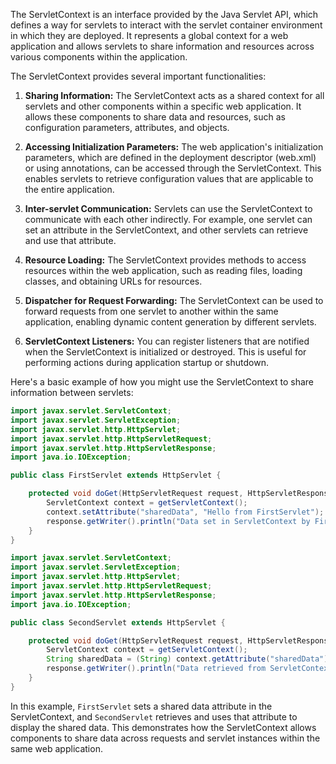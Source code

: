 The ServletContext is an interface provided by the Java Servlet API, which defines a way for servlets to interact with the servlet container environment in which they are deployed. It represents a global context for a web application and allows servlets to share information and resources across various components within the application.

The ServletContext provides several important functionalities:

1. **Sharing Information:** The ServletContext acts as a shared context for all servlets and other components within a specific web application. It allows these components to share data and resources, such as configuration parameters, attributes, and objects.

2. **Accessing Initialization Parameters:** The web application's initialization parameters, which are defined in the deployment descriptor (web.xml) or using annotations, can be accessed through the ServletContext. This enables servlets to retrieve configuration values that are applicable to the entire application.

3. **Inter-servlet Communication:** Servlets can use the ServletContext to communicate with each other indirectly. For example, one servlet can set an attribute in the ServletContext, and other servlets can retrieve and use that attribute.

4. **Resource Loading:** The ServletContext provides methods to access resources within the web application, such as reading files, loading classes, and obtaining URLs for resources.

5. **Dispatcher for Request Forwarding:** The ServletContext can be used to forward requests from one servlet to another within the same application, enabling dynamic content generation by different servlets.

6. **ServletContext Listeners:** You can register listeners that are notified when the ServletContext is initialized or destroyed. This is useful for performing actions during application startup or shutdown.

Here's a basic example of how you might use the ServletContext to share information between servlets:

```java
import javax.servlet.ServletContext;
import javax.servlet.ServletException;
import javax.servlet.http.HttpServlet;
import javax.servlet.http.HttpServletRequest;
import javax.servlet.http.HttpServletResponse;
import java.io.IOException;

public class FirstServlet extends HttpServlet {

    protected void doGet(HttpServletRequest request, HttpServletResponse response) throws ServletException, IOException {
        ServletContext context = getServletContext();
        context.setAttribute("sharedData", "Hello from FirstServlet");
        response.getWriter().println("Data set in ServletContext by FirstServlet");
    }
}
```

```java
import javax.servlet.ServletContext;
import javax.servlet.ServletException;
import javax.servlet.http.HttpServlet;
import javax.servlet.http.HttpServletRequest;
import javax.servlet.http.HttpServletResponse;
import java.io.IOException;

public class SecondServlet extends HttpServlet {

    protected void doGet(HttpServletRequest request, HttpServletResponse response) throws ServletException, IOException {
        ServletContext context = getServletContext();
        String sharedData = (String) context.getAttribute("sharedData");
        response.getWriter().println("Data retrieved from ServletContext by SecondServlet: " + sharedData);
    }
}
```

In this example, `FirstServlet` sets a shared data attribute in the ServletContext, and `SecondServlet` retrieves and uses that attribute to display the shared data. This demonstrates how the ServletContext allows components to share data across requests and servlet instances within the same web application.